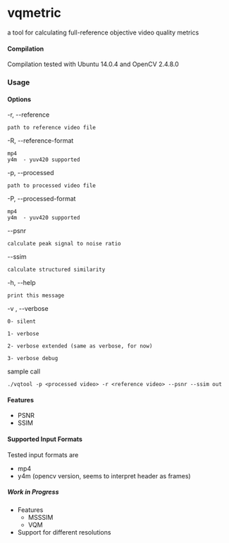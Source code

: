 # vqmetric 

a tool for calculating full-reference objective video quality metrics

#### Compilation

Compilation tested with Ubuntu 14.0.4 and OpenCV 2.4.8.0 

### Usage

#### Options
-r, --reference

	path to reference video file

-R, --reference-format <format>

	mp4
	y4m	 - yuv420 supported

-p, --processed

	path to processed video file

-P, --processed-format <format>

	mp4
	y4m	 - yuv420 supported

--psnr

	calculate peak signal to noise ratio

--ssim

	calculate structured similarity

-h, --help

	print this message

-v <level>, --verbose <level>

	0- silent

	1- verbose

	2- verbose extended (same as verbose, for now) 

	3- verbose debug

sample call

	./vqtool -p <processed video> -r <reference video> --psnr --ssim out


#### Features

 * PSNR
 * SSIM
 
#### Supported Input Formats

Tested input formats are 
 * mp4
 * y4m (opencv version, seems to interpret header as frames)
  
##### Work in Progress

 * Features
   * MSSSIM
   * VQM
 * Support for different resolutions
  
 
